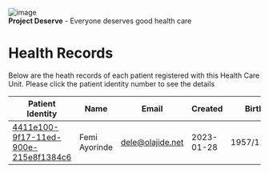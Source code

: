 ![image](https://user-images.githubusercontent.com/110731/191966461-b80f054f-0bb3-41b5-b549-10c34c46387b.png)  
**Project Deserve** - Everyone deserves good health care

# Health Records  

Below are the heath records of each patient registered with this Health Care Unit. Please click the patient identity number to see the details

| Patient Identity                                                               | Name          | Email                    | Created      | Birth     | Gender |
| ------------------------------------------------------------------------------ | ------------  | ----------------------   | -----------  | --------- | ------
| [4411e100-9f17-11ed-900e-215e8f1384c6](./4411e100-9f17-11ed-900e-215e8f1384c6) | Femi Ayorinde     | <dele@olajide.net> | 2023-01-28    | 1957/12/24 | Male   |
